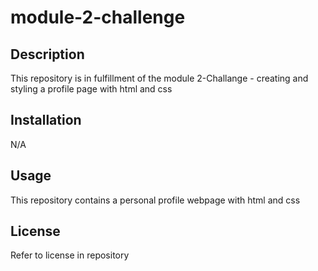# module-2-challenge


## Description

This repository is in fulfillment of the module 2-Challange - creating and styling a profile page with html and css


## Installation

N/A

## Usage

This repository contains a personal profile webpage with html and css

## License

Refer to license in repository